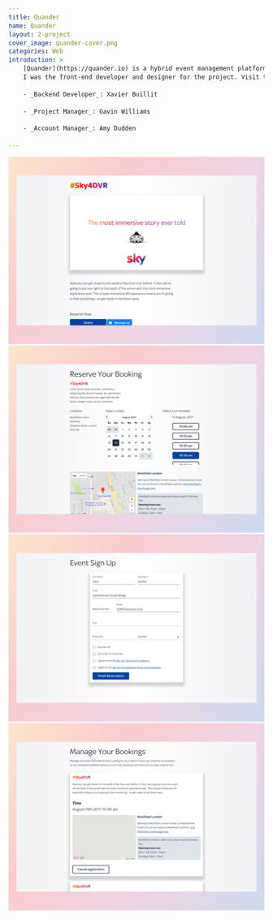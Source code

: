 ```yaml
---
title: Quander
name: Quander
layout: 2-project
cover_image: quander-cover.png
categories: Web
introduction: >
    [Quander](https://quander.io) is a hybrid event management platform and production company that helps individuals and companies connect with their customers through VR experiences. [House House](https://house-house.design) was contracted to build an custom registration flow for one of their clients.<br/><br/>
    I was the front-end developer and designer for the project. Visit the full project [here](quander.now.sh), though please be mindful of making bookings as the site is live. Unless you're in London, then go wild.<br/><br/>

    - _Backend Developer_: Xavier Buillit

    - _Project Manager_: Gavin Williams

    - _Account Manager_: Amy Dudden

---
```


![Quander event homepage web design](./quander/sky-home.png)
![Quander event booking selection web design](./quander/sky-booking.png)
![Quander event registration web design](./quander/sky-registration.png)
![Quander event manage web design](./quander/sky-manage.png)
